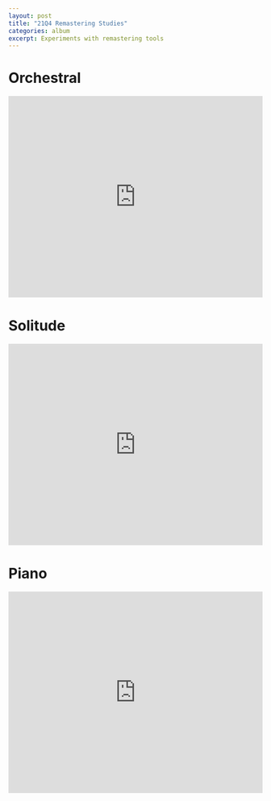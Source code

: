 ```yaml
---
layout: post
title: "21Q4 Remastering Studies"
categories: album
excerpt: Experiments with remastering tools
---
```


<h1>Orchestral</h1>

<iframe src="https://audiomack.com/embed/maschine/album/21q4-remastering-studies-orchestral?color=54b2a8" scrolling="no" width="100%" height="400" scrollbars="no" frameborder="0"></iframe>

<h1>Solitude</h1>

<iframe src="https://audiomack.com/embed/maschine/album/21q4-remastering-studies-solitude?color=54b2a8" scrolling="no" width="100%" height="400" scrollbars="no" frameborder="0"></iframe>

<h1>Piano</h1>

<iframe src="https://audiomack.com/embed/maschine/album/21q4-remastering-studies?color=54b2a8" scrolling="no" width="100%" height="400" scrollbars="no" frameborder="0"></iframe>